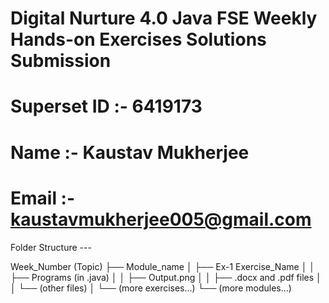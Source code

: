 # Digital Nurture 4.0 Java FSE Weekly Hands-on Exercises Solutions Submission

# Superset ID :- 6419173

# Name :- Kaustav Mukherjee

# Email :- kaustavmukherjee005@gmail.com

Folder Structure ---

Week_Number (Topic)
├── Module_name
│   ├── Ex-1 Exercise_Name
│   │   ├── Programs (in .java)
│   │   ├── Output.png
│   │   ├── .docx and .pdf files
│   │   └── (other files)
│   └── (more exercises...)
└── (more modules...)

